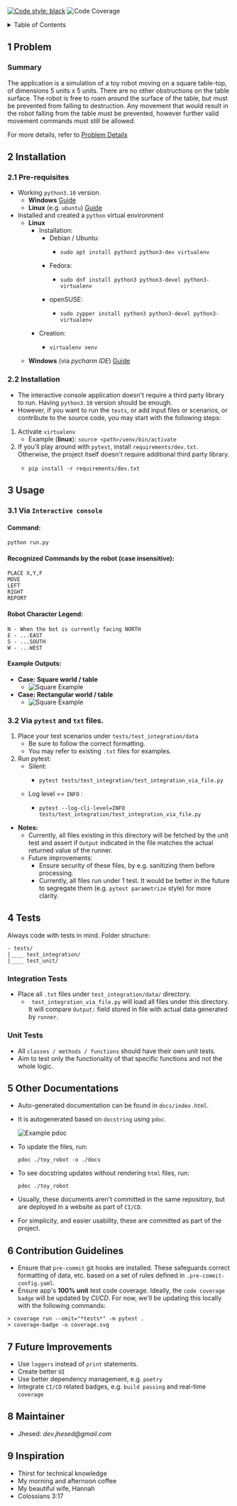 [![Code style: black](https://img.shields.io/badge/code%20style-black-000000.svg)](https://github.com/psf/black)
![Code Coverage](coverage.svg)

<!-- markdown="1" is required for GitHub Pages to render the TOC properly. -->

<details markdown="1">
  <summary>Table of Contents</summary>

- [1 Problem](#s1-problem)
- [2 Installation](#s2-installation)
  * Pre-requisites
- [3 Usage](#s3-usage)
  * Via `Interactive console`
  * Via `pytest` and `txt` files
- [4 Tests](#s4-tests)
  * [Integration tests](s4.1-integration_tests)
  * [Unit tests](s4.2-unit_tests)
- [5 Other Documentations](#s5-other_documentations)
- [6 Contribution Guidelines](#s6-contribution_guidelines)
  * Code Coverage
  * Pre-commit hooks
- [7 Future Improvements](#s7-future_improvements)
- [8 Maintainers](#s8-maintainer)
- [9 Inspiration](#s9-inspiration)

</details>

<a id="s1-problem"></a>
<a id="1-problem"></a>

<a id="problem"></a>
## 1 Problem
### Summary
The application is a simulation of a toy robot moving on a square table-top, of dimensions 5 units x 5 units. There are no
other obstructions on the table surface. The robot is free to roam around the surface of the table, but must be prevented
from falling to destruction. Any movement that would result in the robot falling from the table must be prevented,
however further valid movement commands must still be allowed.

For more details, refer to [Problem Details](docs/md/problem_details.md)

<a id="s2-installation"></a>
<a id="2-installation"></a>

<a id="installation"></a>
## 2 Installation
### 2.1 Pre-requisites
* Working `python3.10` version.
  * **Windows** [Guide](https://docs.python.org/3/using/windows.html)
  * **Linux** (e.g. `ubuntu`) [Guide](https://www.linuxcapable.com/how-to-install-python-3-10-on-ubuntu-22-04-lts/)
* Installed and created a `python` virtual environment
  * **Linux**
    * Installation:
      * Debian / Ubuntu:
        * ```
          sudo apt install python3 python3-dev virtualenv
          ```
      * Fedora:
        * ```
          sudo dnf install python3 python3-devel python3-virtualenv
          ```
      * openSUSE:
        * ```
          sudo zypper install python3 python3-devel python3-virtualenv
          ```
    * Creation:
      * ```
        virtualenv venv
        ```
  * **Windows** (via _pycharm IDE_) [Guide](https://medium.com/@dev.jhesed/how-to-install-and-setup-pycharm-and-venv-in-windows-10-d4af56399b00)

### 2.2 Installation
* The interactive console application doesn't require a third party library to run. Having `python3.10` version should be enough.
* However, if you want to run the `tests`, or add input files or scenarios, or contribute to the source code, you may start with the following steps:

1. Activate `virtualenv`
   * Example (**linux**): `source <path>/venv/bin/activate`
2. If you'll play around with `pytest`, install `requirements/dev.txt`. Otherwise, the project itself doesn't require additional third party library.
   * ```
     pip install -r requirements/dev.txt
     ```

<a id="s3-usage"></a>
<a id="3-usage"></a>

<a id="usage"></a>
## 3 Usage

### 3.1 Via `Interactive console`

#### Command:
    python run.py

#### Recognized Commands by the robot (case insensitive):
```
PLACE X,Y,F
MOVE
LEFT
RIGHT
REPORT
```

#### Robot Character Legend:
```
N - When the bot is currently facing NORTH
E - ...EAST
S - ...SOUTH
W - ...WEST
```

#### Example Outputs:
  * **Case: Square world / table**
    * ![Square Example](docs/assets/usage_example_square.PNG)
  * **Case: Rectangular world / table**
    * ![Square Example](docs/assets/usage_example_rectangle.PNG)

### 3.2 Via `pytest` and `txt` files.
   1. Place your test scenarios under `tests/test_integration/data`
      * Be sure to follow the correct formatting.
      * You may refer to existing `.txt` files for examples.
   2. Run pytest:
      * Silent:
        * ```
          pytest tests/test_integration/test_integration_via_file.py
          ```
      * Log level == `INFO` :
        * ```
          pytest --log-cli-level=INFO tests/test_integration/test_integration_via_file.py
          ```
   * **Notes:**
     * Currently, all files existing in this directory will be fetched by the unit test and assert if `Output` indicated in the file matches the actual returned value of the runner.
     * Future improvements:
       * Ensure security of these files, by e.g. sanitizing them before processing.
       * Currently, all files run under 1 test. It would be better in the future to segregate them (e.g. `pytest parametrize` style) for more clarity.

<a id="s4-tests"></a>
<a id="4-tests"></a>

<a id="tests"></a>
## 4 Tests
Always code with tests in mind. Folder structure:
```
- tests/
|____ test_integration/
|____ test_unit/
```


<a id="s4.1-integration_tests"></a>
<a id="41-integration_tests"></a>

<a id="integration_tests"></a>
### Integration Tests
* Place all `.txt` files under `test_integration/data/` directory.
  * ` test_integration_via_file.py` will load all files under this directory. It will compare `Output:` field stored in file with actual data generated by `runner`.


<a id="s4.2-unit_tests"></a>
<a id="42-integration_tests"></a>

<a id="integration_tests"></a>
### Unit Tests
* All `classes / methods / functions` should have their own unit tests.
* Aim to test only the functionality of that specific functions and not the whole logic.


<a id="s5-other_documentations"></a>
<a id="5-other_documentations"></a>

<a id="other_documentations"></a>
## 5 Other Documentations

* Auto-generated documentation can be found in `docs/index.html`.
* It is autogenerated based on `docstring` using `pdoc`.

    ![Example pdoc](docs/assets/pdoc_sample.PNG)
* To update the files, run:
    ```
    pdoc ./toy_robot -o ./docs
    ```
* To see docstring updates without rendering `html` files, run:
    ```
    pdoc ./toy_robot
    ```
* Usually, these documents aren't committed in the same repository, but are deployed in a website as part of `CI/CD`.
* For simplicity, and easier usability, these are committed as part of the project.

<a id="s6-contribution_guidelines"></a>
<a id="6-contribution_guidelines"></a>

<a id="contribution_guidelines"></a>
## 6 Contribution Guidelines

* Ensure that `pre-commit` git hooks are installed. These safeguards correct formatting of data, etc. based on a set of rules defined in `.pre-commit-config.yaml`.
* Ensure app's **100% unit** test code coverage. Ideally, the `code coverage badge` will be updated by _CI/CD_. For now, we'll be updating this locally with the following commands:

```
> coverage run --omit="*tests*" -m pytest .
> coverage-badge -o coverage.svg
```

<a id="s7-future_improvements"></a>
<a id="7-future_improvements"></a>

<a id="future_improvements"></a>
## 7 Future Improvements
* Use `loggers` instead of `print` statements.
* Create better `UI`
* Use better dependency management, e.g. `poetry`
* Integrate `CI/CD` related badges, e.g. `build passing` and real-time `coverage`

<a id="s8-maintainer"></a>
<a id="8-maintainer"></a>

<a id="maintainer"></a>
## 8 Maintainer
- Jhesed: _dev.jhesed@gmail.com_

<a id="s9-inspiration"></a>
<a id="9-inspiration"></a>

<a id="inspiration"></a>
## 9 Inspiration
- Thirst for technical knowledge
- My morning and afternoon coffee
- My beautiful wife, Hannah
- Colossians 3:17
